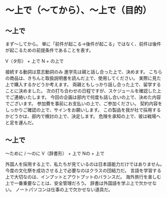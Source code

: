 # 〜上で（〜てから）、〜上で（目的）

## 〜上で
まず〜してから。
単に「前件が起こる→後件が起こる」ではなく、前件は後件が起こるための前提条件であることを表す。

V（タ形） + 上で N + の上で


接続する動詞は意志動詞のみ
進学先は親と話し合った上で、決めます。
こちらの商品は、きちんと取扱説明書を読んだ上で、使用してください。
実際に見た上で購入するかどうか考えます。
両親ともしっかり話し合った上で、留学することに決めました。
次の打ち合わせの日程ですが、スケジュールを確認した上でご連絡いたします。
今回の企画は部内で何度も話し合いの上で、決めた内容でございます。
参加費を事前にお支払いの上で、ご参加ください。
契約内容をしっかりご確認の上で、サインをお願いします。
この製品を我が社で採用するかどうかは、部内で検討の上で、決定します。
危険を承知の上で、彼は戦場へと足を運んだ。

## 〜上で
〜ために / 〜のに
V（辞書形） + 上で Nの + 上で


外国人を採用する上で、私たちが見ているのは日本語能力だけではありません。
今度の文化祭を成功させる上で必要なのはクラスの団結力だ。
言語を学習する上で大切なのは、インプットとアウトプットのバランスだ。
海外旅行を楽しむ上で一番重要なことは、安全管理だろう。
辞書は外国語を学ぶ上で欠かせない。
ノートパソコンは仕事の上で欠かせない道具だ。
